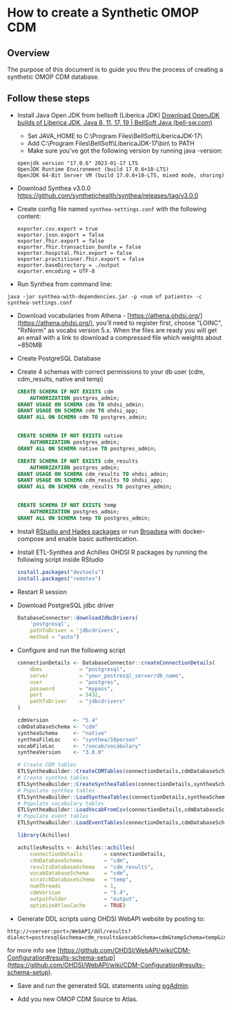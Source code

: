 # How to create a Synthetic OMOP CDM

## Overview

The purpose of this document is to guide you thru the process of creating a synthetic OMOP CDM database.

## Follow these steps

* Install Java Open JDK from bellsoft (Liberica JDK) [Download OpenJDK builds of Liberica JDK, Java 8, 11, 17, 19 | BellSoft Java (bell-sw.com)](https://bell-sw.com/pages/downloads/)

    * Set JAVA_HOME to C:\Program Files\BellSoft\LibericaJDK-17\
    * Add C:\Program Files\BellSoft\LibericaJDK-17\bin\ to PATH 
    * Make sure you've got the following version by running java -version:

    ```
    openjdk version "17.0.6" 2023-01-17 LTS
	OpenJDK Runtime Environment (build 17.0.6+10-LTS)
    OpenJDK 64-Bit Server VM (build 17.0.6+10-LTS, mixed mode, sharing)
    ```


* Download Synthea v3.0.0 https://github.com/synthetichealth/synthea/releases/tag/v3.0.0

* Create config file named `synthea-settings.conf` with the following content:

    ```
    exporter.csv.export = true
    exporter.json.export = false
    exporter.fhir.export = false
    exporter.fhir.transaction_bundle = false
    exporter.hospital.fhir.export = false
    exporter.practitioner.fhir.export = false
    exporter.baseDirectory = ./output
    exporter.encoding = UTF-8
    ```

* Run Synthea from command line:

`java -jar synthea-with-dependencies.jar -p <num of patients> -c synthea-settings.conf`

* Download vocabularies from Athena - [https://athena.ohdsi.org/](https://athena.ohdsi.org/), you'll need to register first, choose "LOINC", "RxNorm" as vocabs version 5.x. When the files are ready you will get an email with a link to download a compressed file which weights about ~850MB

* Create PostgreSQL Database
* Create 4 schemas with correct permissions to your db user (cdm, cdm_results, native and temp)

    ```sql
	CREATE SCHEMA IF NOT EXISTS cdm
	    AUTHORIZATION postgres_admin;
	GRANT USAGE ON SCHEMA cdm TO ohdsi_admin;
	GRANT USAGE ON SCHEMA cdm TO ohdsi_app;
	GRANT ALL ON SCHEMA cdm TO postgres_admin;


	CREATE SCHEMA IF NOT EXISTS native
	    AUTHORIZATION postgres_admin;
	GRANT ALL ON SCHEMA native TO postgres_admin;
	
	CREATE SCHEMA IF NOT EXISTS cdm_results
	    AUTHORIZATION postgres_admin;
	GRANT USAGE ON SCHEMA cdm_results TO ohdsi_admin;
	GRANT USAGE ON SCHEMA cdm_results TO ohdsi_app;
	GRANT ALL ON SCHEMA cdm_results TO postgres_admin;


    CREATE SCHEMA IF NOT EXISTS temp
	    AUTHORIZATION postgres_admin;
	GRANT ALL ON SCHEMA temp TO postgres_admin;
    ```

* Install [RStudio and Hades packages](https://ohdsi.github.io/Hades/rSetup.html) or run [Broadsea](https://github.com/OHDSI/Broadsea) with docker-compose and enable basic authentication.
* Install ETL-Synthea and Achilles OHDSI R packages by running the following script inside RStudio

    ```r
    install.packages("devtools")
    install.packages("remotes")
    ```
* Restart R session
* Download PostgreSQL jdbc driver

    ```r
    DatabaseConnector::downloadJdbcDrivers(
        'postgresql',
        pathToDriver = 'jdbcdrivers',
        method = "auto")
    ```
* Configure and run the following script

    ```r
    connectionDetails <- DatabaseConnector::createConnectionDetails(
        dbms            = "postgresql",
        server          = "your_postresql_server/db_name",
        user            = "postgres",
        password        = "mypass",
        port            = 5432,  
        pathToDriver    = "jdbcdrivers"
    )

    cdmVersion        <- "5.4"
    cdmDatabaseSchema <- "cdm"
    syntheaSchema     <- "native"
    syntheaFileLoc    <- "synthea/10person"
    vocabFileLoc      <- "/vocab/vocabulary"
    syntheaVersion    <- "3.0.0"

    # Create CDM tables
    ETLSyntheaBuilder::CreateCDMTables(connectionDetails,cdmDatabaseSchema,cdmVersion)
    # Create synthea tables
    ETLSyntheaBuilder::CreateSyntheaTables(connectionDetails,syntheaSchema, syntheaVersion)
    # Populate synthea tables
    ETLSyntheaBuilder::LoadSyntheaTables(connectionDetails,syntheaSchema,syntheaFileLoc)
    # Populate vocabulary tables
    ETLSyntheaBuilder::LoadVocabFromCsv(connectionDetails,cdmDatabaseSchema,vocabFileLoc)
    # Populate event tables
    ETLSyntheaBuilder::LoadEventTables(connectionDetails,cdmDatabaseSchema,syntheaSchema,cdmVersion,syntheaVersion)

    library(Achilles)

    achillesResults <- Achilles::achilles(
        connectionDetails       = connectionDetails, 
        cdmDatabaseSchema       = "cdm", 
        resultsDatabaseSchema   = "cdm_results",
        vocabDatabaseSchema     = "cdm",         
        scratchDatabaseSchema   = "temp",
        numThreads              = 1,
        cdmVersion              = "5.4", 
        outputFolder            = "output",
        optimizeAtlasCache      = TRUE)
    ```

* Generate DDL scripts using OHDSI WebAPI website by posting to:

```
http://<server:port>/WebAPI/ddl/results?dialect=postresql&schema=cdm_results&vocabSchema=cdm&tempSchema=temp&initConceptHierarchy=true
```

for more info see [https://github.com/OHDSI/WebAPI/wiki/CDM-Configuration#results-schema-setup](https://github.com/OHDSI/WebAPI/wiki/CDM-Configuration#results-schema-setup). 

* Save and run the generated SQL statements using [pgAdmin](https://www.pgadmin.org/).

* Add you new OMOP CDM Source to Atlas.

